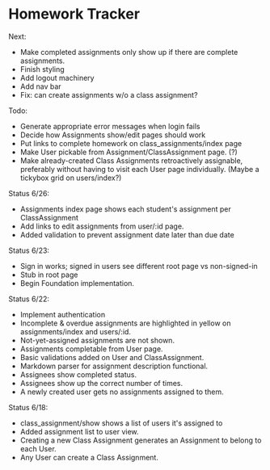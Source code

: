 Homework Tracker
================

Next:
* Make completed assignments only show up if there are complete assignments.
* Finish styling
* Add logout machinery
* Add nav bar
* Fix: can create assignments w/o a class assignment?

Todo:  
* Generate appropriate error messages when login fails
* Decide how Assignments show/edit pages should work
* Put links to complete homework on class_assignments/index page
* Make User pickable from Assignment/ClassAssignment page. (?)
* Make already-created Class Assignments retroactively assignable, preferably without having to visit each User page individually. (Maybe a tickybox grid on users/index?)

Status 6/26:
* Assignments index page shows each student's assignment per ClassAssignment
* Add links to edit assignments from user/:id page.
* Added validation to prevent assignment date later than due date

Status 6/23:
* Sign in works; signed in users see different root page vs non-signed-in
* Stub in root page
* Begin Foundation implementation.

Status 6/22:
* Implement authentication
* Incomplete & overdue assignments are highlighted in yellow on assignments/index and users/:id.
* Not-yet-assigned assignments are not shown.
* Assignments completable from User page.
* Basic validations added on User and ClassAssignment.
* Markdown parser for assignment description functional.
* Assignees show completed status.
* Assignees show up the correct number of times.
* A newly created user gets no assignments assigned to them.  

Status 6/18:
* class_assignment/show shows a list of users it's assigned to
* Added assignment list to user view.
* Creating a new Class Assignment generates an Assignment to belong to each User.
* Any User can create a Class Assignment.  

